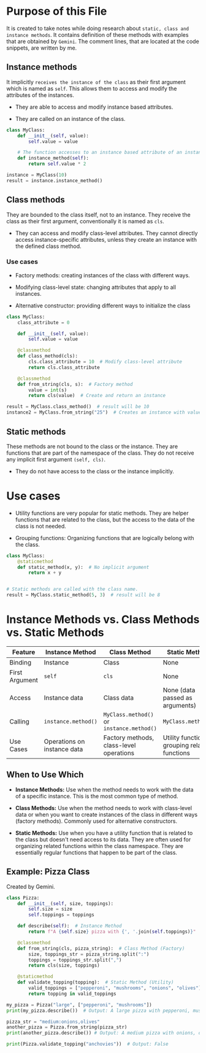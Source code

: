 # Purpose of this File
It is created to take notes while doing research about `static, class and instance methods`. It contains definition of these methods with examples that are obtained by `Gemini`. The comment lines, that are located at the code snippets, are written by me.



## Instance methods
It implicitly `receives the instance of the class` as their first argument which is named as `self`. This allows them to access and modify the attributes of the instances.

- They are able to access and modify instance based attributes.

- They are called on an instance of the class.


```python
class MyClass:
    def __init__(self, value):
        self.value = value

    # The function accesses to an instance based attribute of an instance. It is dependent to the attribute of instance, thus it is instance method.
    def instance_method(self):
        return self.value * 2

instance = MyClass(10)
result = instance.instance_method() 
```

## Class methods
They are bounded to the class itself, not to an instance. They receive the class as their first argument, conventionally it is named as `cls`.

- They can access and modify  class-level attributes. They cannot directly access instance-specific attributes, unless they create an instance with the defined class method.

### Use cases
- Factory methods: creating instances of the class with different ways.

- Modifying class-level state: changing attributes that apply to all instances.

- Alternative constructor: providing different ways to initialize the class

```python
class MyClass:
    class_attribute = 0

    def __init__(self, value):
        self.value = value

    @classmethod
    def class_method(cls):
        cls.class_attribute = 10  # Modify class-level attribute
        return cls.class_attribute

    @classmethod
    def from_string(cls, s):  # Factory method
        value = int(s)
        return cls(value)  # Create and return an instance

result = MyClass.class_method()  # result will be 10
instance2 = MyClass.from_string("25")  # Creates an instance with value 25
```

## Static methods
These methods are not bound to the class or the instance. They are functions that are part of the namespace of the class. They do not receive any implicit first argument `(self, cls)`.

- They do not have access to the class or the instance implicitly.

# Use cases
- Utility functions are very popular for static methods. They are helper functions that are related to the class, but the access to the data of the class is not needed.

- Grouping functions: Organizing functions that are logically belong with the class.

```python
class MyClass:
    @staticmethod
    def static_method(x, y):  # No implicit argument
        return x + y


# Static methods are called with the class name.
result = MyClass.static_method(5, 3)  # result will be 8
```
# Instance Methods vs. Class Methods vs. Static Methods

| Feature        | Instance Method | Class Method    | Static Method   |
|----------------|-----------------|-----------------|-----------------|
| Binding        | Instance        | Class           | None            |
| First Argument | `self`          | `cls`           | None            |
| Access         | Instance data   | Class data      | None (data passed as arguments) |
| Calling        | `instance.method()` | `MyClass.method()` or `instance.method()` | `MyClass.method()` |
| Use Cases      | Operations on instance data | Factory methods, class-level operations | Utility functions, grouping related functions |

## When to Use Which

*   **Instance Methods:** Use when the method needs to work with the data of a specific instance. This is the most common type of method.

*   **Class Methods:** Use when the method needs to work with class-level data or when you want to create instances of the class in different ways (factory methods).  Commonly used for alternative constructors.

*   **Static Methods:** Use when you have a utility function that is related to the class but doesn't need access to its data.  They are often used for organizing related functions within the class namespace.  They are essentially regular functions that happen to be part of the class.

## Example: Pizza Class
Created by Gemini.
```python
class Pizza:
    def __init__(self, size, toppings):
        self.size = size
        self.toppings = toppings

    def describe(self):  # Instance Method
        return f"A {self.size} pizza with {', '.join(self.toppings)}"

    @classmethod
    def from_string(cls, pizza_string):  # Class Method (Factory)
        size, toppings_str = pizza_string.split(":")
        toppings = toppings_str.split(",")
        return cls(size, toppings)

    @staticmethod
    def validate_topping(topping):  # Static Method (Utility)
        valid_toppings = ["pepperoni", "mushrooms", "onions", "olives"]
        return topping in valid_toppings

my_pizza = Pizza("large", ["pepperoni", "mushrooms"])
print(my_pizza.describe())  # Output: A large pizza with pepperoni, mushrooms

pizza_str = "medium:onions,olives"
another_pizza = Pizza.from_string(pizza_str)
print(another_pizza.describe()) # Output: A medium pizza with onions, olives

print(Pizza.validate_topping("anchovies"))  # Output: False

